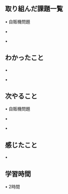 ## 取り組んだ課題一覧
• 自販機問題


• 


• 


## わかったこと
• 



• 


## 次やること
• 自販機問題


• 


• 

## 感じたこと
• 


## 学習時間
• 2時間